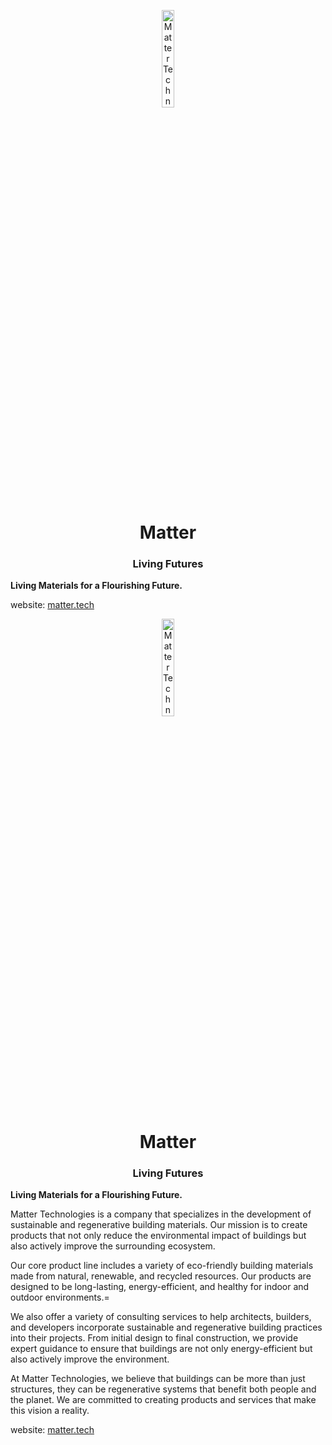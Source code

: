<p align="center">
    <img src="https://matter-technologies.github.io/.assets/image/logo/matter-logo_light.png" width="20%" height="20%" alt="Matter Technologies Logo">
</p>
<h1 align='center' style='border-bottom: none;'>Matter</h1>
<h3 align='center'>Living Futures</h3>


**Living Materials for a Flourishing Future.**

website: [matter.tech](https://www.matter.tech)
<p align="center">
    <img src="https://matter-technologies.github.io/.assets/image/logo/matter-logo_light.png" width="20%" height="20%" alt="Matter Technologies Logo">
</p>
<h1 align='center' style='border-bottom: none;'>Matter</h1>
<h3 align='center'>Living Futures</h3>


**Living Materials for a Flourishing Future.**

Matter Technologies is a company that specializes in the development of sustainable and regenerative building materials. Our mission is to create products that not only reduce the environmental impact of buildings but also actively improve the surrounding ecosystem.

Our core product line includes a variety of eco-friendly building materials made from natural, renewable, and recycled resources. Our products  are designed to be long-lasting, energy-efficient, and healthy for indoor and outdoor environments.=

We also offer a variety of consulting services to help architects, builders, and developers incorporate sustainable and regenerative building practices into their projects. From initial design to final construction, we provide expert guidance to ensure that buildings are not only energy-efficient but also actively improve the environment.

At Matter Technologies, we believe that buildings can be more than just structures, they can be regenerative systems that benefit both people and the planet. We are committed to creating products and services that make this vision a reality.

website: [matter.tech](https://www.matter.tech)
